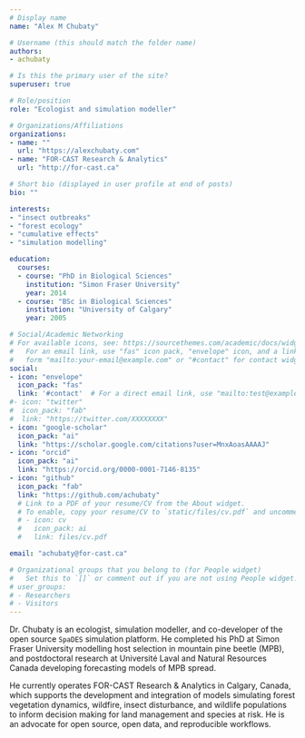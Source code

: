 ```yaml
---
# Display name
name: "Alex M Chubaty"

# Username (this should match the folder name)
authors:
- achubaty

# Is this the primary user of the site?
superuser: true

# Role/position
role: "Ecologist and simulation modeller"

# Organizations/Affiliations
organizations:
- name: ""
  url: "https://alexchubaty.com"
- name: "FOR-CAST Research & Analytics"
  url: "http://for-cast.ca"

# Short bio (displayed in user profile at end of posts)
bio: ""

interests:
- "insect outbreaks"
- "forest ecology"
- "cumulative effects"
- "simulation modelling"

education:
  courses:
  - course: "PhD in Biological Sciences"
    institution: "Simon Fraser University"
    year: 2014
  - course: "BSc in Biological Sciences"
    institution: "University of Calgary"
    year: 2005

# Social/Academic Networking
# For available icons, see: https://sourcethemes.com/academic/docs/widgets/#icons
#   For an email link, use "fas" icon pack, "envelope" icon, and a link in the
#   form "mailto:your-email@example.com" or "#contact" for contact widget.
social:
- icon: "envelope"
  icon_pack: "fas"
  link: '#contact'  # For a direct email link, use "mailto:test@example.org".
#- icon: "twitter"
#  icon_pack: "fab"
#  link: "https://twitter.com/XXXXXXXX"
- icon: "google-scholar"
  icon_pack: "ai"
  link: "https://scholar.google.com/citations?user=MnxAoasAAAAJ"
- icon: "orcid"
  icon_pack: "ai"
  link: "https://orcid.org/0000-0001-7146-8135"
- icon: "github"
  icon_pack: "fab"
  link: "https://github.com/achubaty"
  # Link to a PDF of your resume/CV from the About widget.
  # To enable, copy your resume/CV to `static/files/cv.pdf` and uncomment the lines below.  
  # - icon: cv
  #   icon_pack: ai
  #   link: files/cv.pdf

email: "achubaty@for-cast.ca"

# Organizational groups that you belong to (for People widget)
#   Set this to `[]` or comment out if you are not using People widget.  
# user_groups:
# - Researchers
# - Visitors
---
```


Dr. Chubaty is an ecologist, simulation modeller, and co-developer of the open source `SpaDES` simulation platform.
He completed his PhD at Simon Fraser University modelling host selection in mountain pine beetle (MPB), and postdoctoral research at Université Laval and Natural Resources Canada developing forecasting models of MPB spread.

He currently operates FOR-CAST Research & Analytics in Calgary, Canada, which supports the development and integration of models simulating forest vegetation dynamics, wildfire, insect disturbance, and wildlife populations to inform decision making for land management and species at risk.
He is an advocate for open source, open data, and reproducible workflows.

